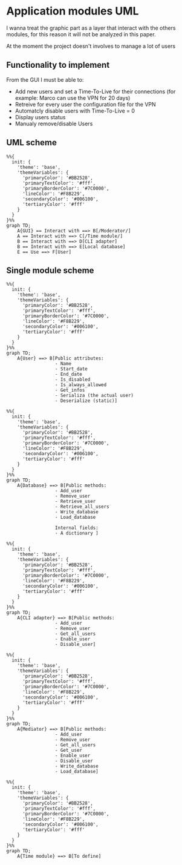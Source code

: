 # Application modules UML

I wanna treat the graphic part as a layer that interact with the others modules,
for this reason it will not be analyzed in this paper.

At the moment the project doesn't involves to manage a lot of users

## Functionality to implement

From the GUI I must be able to:

- Add new users and set a Time-To-Live for their connections (for example: Marco
   can use the VPN for 20 days)
- Retreive for every user the configuration file for the VPN
- Automatcly disable users with Time-To-Live = 0
- Display users status
- Manualy remove/disable Users

## UML scheme

```mermaid
%%{
  init: {
    'theme': 'base',
    'themeVariables': {
      'primaryColor': '#BB2528',
      'primaryTextColor': '#fff',
      'primaryBorderColor': '#7C0000',
      'lineColor': '#F8B229',
      'secondaryColor': '#006100',
      'tertiaryColor': '#fff'
    }
  }
}%%
graph TD;
    A{GUI} == Interact with ==> B[/Moderator/]
    A == Interact with ==> C[/Time module/]
    B == Interact with ==> D[CLI adapter]
    B == Interact with ==> E[Local database]
    E == Use ==> F[User]
```

## Single module scheme

```mermaid
%%{
  init: {
    'theme': 'base',
    'themeVariables': {
      'primaryColor': '#BB2528',
      'primaryTextColor': '#fff',
      'primaryBorderColor': '#7C0000',
      'lineColor': '#F8B229',
      'secondaryColor': '#006100',
      'tertiaryColor': '#fff'
    }
  }
}%%
graph TD;
    A{User} ==> B[Public attributes:  
                  - Name
                  - Start_date
                  - End_date
                  - Is_disabled
                  - Is_always_allowed
                  - Get_infos
                  - Serializa (the actual user)
                  - Deserialize (static)]
```  

```mermaid
%%{
  init: {
    'theme': 'base',
    'themeVariables': {
      'primaryColor': '#BB2528',
      'primaryTextColor': '#fff',
      'primaryBorderColor': '#7C0000',
      'lineColor': '#F8B229',
      'secondaryColor': '#006100',
      'tertiaryColor': '#fff'
    }
  }
}%%
graph TD;
    A{Database} ==> B[Public methods:  
                  - Add_user
                  - Remove_user
                  - Retrieve_user
                  - Retrieve_all_users
                  - Write_database
                  - Load_database

                  Internal fields:
                  - A dictionary ]
```

```mermaid
%%{
  init: {
    'theme': 'base',
    'themeVariables': {
      'primaryColor': '#BB2528',
      'primaryTextColor': '#fff',
      'primaryBorderColor': '#7C0000',
      'lineColor': '#F8B229',
      'secondaryColor': '#006100',
      'tertiaryColor': '#fff'
    }
  }
}%%
graph TD;
    A{CLI adapter} ==> B[Public methods:  
                  - Add_user
                  - Remove_user
                  - Get_all_users
                  - Enable_user
                  - Disable_user]
```


```mermaid
%%{
  init: {
    'theme': 'base',
    'themeVariables': {
      'primaryColor': '#BB2528',
      'primaryTextColor': '#fff',
      'primaryBorderColor': '#7C0000',
      'lineColor': '#F8B229',
      'secondaryColor': '#006100',
      'tertiaryColor': '#fff'
    }
  }
}%%
graph TD;
    A{Mediator} ==> B[Public methods:  
                  - Add_user
                  - Remove_user
                  - Get_all_users
                  - Get_user
                  - Enable_user
                  - Disable_user
                  - Write_database
                  - Load_database]
```

```mermaid
%%{
  init: {
    'theme': 'base',
    'themeVariables': {
      'primaryColor': '#BB2528',
      'primaryTextColor': '#fff',
      'primaryBorderColor': '#7C0000',
      'lineColor': '#F8B229',
      'secondaryColor': '#006100',
      'tertiaryColor': '#fff'
    }
  }
}%%
graph TD;
    A{Time module} ==> B[To define]
```
